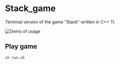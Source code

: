 # Stack_game
Terminal version of the game "Stack" written in C++ 11.

![Demo of usage](image/demo.gif)

## Play game
````bash
sh run.sh
````
